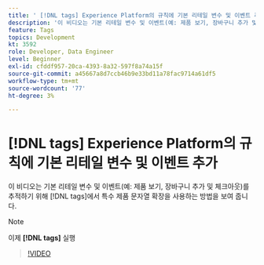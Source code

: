 ```yaml
---
title: ' [!DNL tags] Experience Platform의 규칙에 기본 리테일 변수 및 이벤트 추가'
description: '이 비디오는 기본 리테일 변수 및 이벤트(예: 제품 보기, 장바구니 추가 및 체크아웃)를 추적하기 위해  [!DNL tags] 에서 특수 제품 문자열 확장 기능을 사용하는 방법을 보여 줍니다.'
feature: Tags
topics: Development
kt: 3592
role: Developer, Data Engineer
level: Beginner
exl-id: cfddf957-20ca-4393-8a32-597f8a74a15f
source-git-commit: a45667a8d7ccb46b9e33bd11a78fac9714a61df5
workflow-type: tm+mt
source-wordcount: '77'
ht-degree: 3%

---
```


# [!DNL tags] Experience Platform의 규칙에 기본 리테일 변수 및 이벤트 추가

이 비디오는 기본 리테일 변수 및 이벤트(예: 제품 보기, 장바구니 추가 및 체크아웃)를 추적하기 위해 [!DNL tags]에서 특수 제품 문자열 확장을 사용하는 방법을 보여 줍니다.

>[!NOTE]
>
> 이제 **[!DNL tags]** 실행

>[!VIDEO](https://video.tv.adobe.com/v/31251/?quality=12&learn=on&captions=kor)
